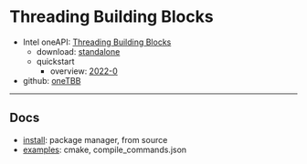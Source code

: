 # Threading Building Blocks

- Intel oneAPI: [Threading Building Blocks](https://www.intel.com/content/www/us/en/developer/tools/oneapi/onetbb.html)
  - download: [standalone](https://www.intel.com/content/www/us/en/developer/tools/oneapi/onetbb-download.html)
  - quickstart
    - overview: [2022-0](https://www.intel.com/content/www/us/en/docs/onetbb/get-started-guide/2022-0/overview.html)
- github: [oneTBB](https://github.com/oneapi-src/oneTBB)

---

## Docs

- [install](docs/install.md): package manager, from source
- [examples](docs/examples.md): cmake, compile_commands.json

